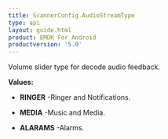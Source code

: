 ```yaml
---
title: ScannerConfig.AudioStreamType
type: api
layout: guide.html
product: EMDK For Android
productversion: '5.0'
---
```



Volume slider type for decode audio feedback.

**Values:**

* **RINGER** -Ringer and Notifications.

* **MEDIA** -Music and Media.

* **ALARAMS** -Alarms.






